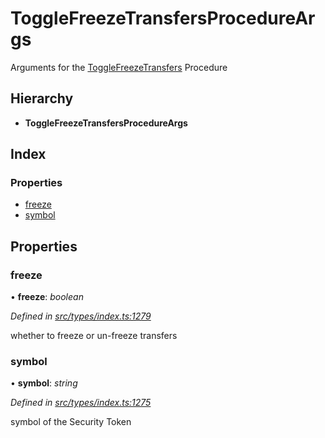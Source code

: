 # ToggleFreezeTransfersProcedureArgs

Arguments for the [ToggleFreezeTransfers](../enums/_types_index_.proceduretype.md#togglefreezetransfers) Procedure

## Hierarchy

* **ToggleFreezeTransfersProcedureArgs**

## Index

### Properties

* [freeze](../interfaces/_types_index_.togglefreezetransfersprocedureargs.md#freeze)
* [symbol](../interfaces/_types_index_.togglefreezetransfersprocedureargs.md#symbol)

## Properties

### freeze

• **freeze**: _boolean_

_Defined in_ [_src/types/index.ts:1279_](https://github.com/PolymathNetwork/polymath-sdk/blob/e8bbc1e/src/types/index.ts#L1279)

whether to freeze or un-freeze transfers

### symbol

• **symbol**: _string_

_Defined in_ [_src/types/index.ts:1275_](https://github.com/PolymathNetwork/polymath-sdk/blob/e8bbc1e/src/types/index.ts#L1275)

symbol of the Security Token


